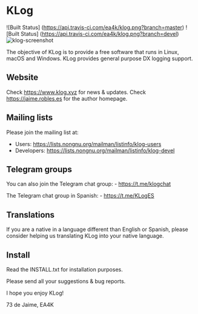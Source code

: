 # KLog
![Built Status] (https://api.travis-ci.com/ea4k/klog.png?branch=master)
![Built Status] (https://api.travis-ci.com/ea4k/klog.png?branch=devel)
![klog-screenshot](https://user-images.githubusercontent.com/29511627/103910279-f1009b80-5104-11eb-9b30-83e436528c56.png)

The objective of KLog is to provide a free software that runs in Linux, macOS and Windows.
KLog provides general purpose DX logging support.

## Website

Check https://www.klog.xyz for news & updates.
Check https://jaime.robles.es for the author homepage.

## Mailing lists

Please join the mailing list at:
- Users: https://lists.nongnu.org/mailman/listinfo/klog-users
- Developers: https://lists.nongnu.org/mailman/listinfo/klog-devel

## Telegram groups

You can also join the Telegram chat group:
    - https://t.me/klogchat

The Telegram chat group in Spanish:
    - https://t.me/KLogES

## Translations

If you are a native in a language different than English or Spanish, please consider helping us translating KLog into your native language.

## Install
Read the INSTALL.txt for installation purposes.



Please send all your suggestions & bug reports.

I hope you enjoy KLog!

73 de Jaime, EA4K
